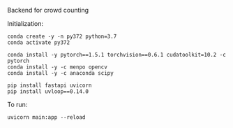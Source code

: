 Backend for crowd counting

Initialization:

```
conda create -y -n py372 python=3.7
conda activate py372

conda install -y pytorch==1.5.1 torchvision==0.6.1 cudatoolkit=10.2 -c pytorch
conda install -y -c menpo opencv
conda install -y -c anaconda scipy

pip install fastapi uvicorn
pip install uvloop==0.14.0
```

To run:

```
uvicorn main:app --reload
```
